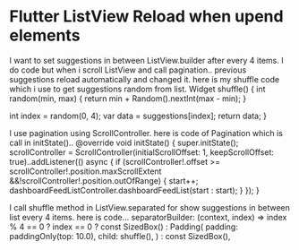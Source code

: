 
# Flutter ListView Reload when upend elements

I want to set suggestions in between ListView.builder after every 4 items.
I do code but when i scroll ListView and call pagination.. previous suggestions reload automatically and changed it.
here is my shuffle code which i use to get suggestions random from list.
Widget shuffle() {
  int random(min, max) {
    return min + Random().nextInt(max - min);
  }

  int index = random(0, 4);
  var data = suggestions[index];
  return data;
}

I use pagination using ScrollController.
here is code of Pagination which is call in initState()..
@override
void initState() {
  super.initState();
  scrollController = ScrollController(initialScrollOffset: 1, keepScrollOffset: true)..addListener(() async {
    if (scrollController!.offset >= scrollController!.position.maxScrollExtent &&!scrollController!.position.outOfRange) {
      start++;
      dashboardFeedListController.dashboardFeedList(start : start);
    }
  });
}

I call shuffle method in ListView.separated for show suggestions in between list every 4 items.
here is code...
separatorBuilder: (context, index) =>
index % 4 == 0
    ? index == 0
      ? const  SizedBox()
      : Padding(
           padding: paddingOnly(top: 10.0),
           child: shuffle(),
         )
    : const SizedBox(),


        